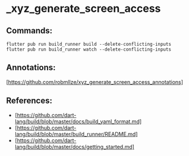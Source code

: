 # _xyz_generate_screen_access

## Commands:

    flutter pub run build_runner build --delete-conflicting-inputs
    flutter pub run build_runner watch --delete-conflicting-inputs

## Annotations:

[https://github.com/robmllze/xyz_generate_screen_access_annotations]

## References:

- [https://github.com/dart-lang/build/blob/master/docs/build_yaml_format.md]
- [https://github.com/dart-lang/build/blob/master/build_runner/README.md]
- [https://github.com/dart-lang/build/blob/master/docs/getting_started.md]